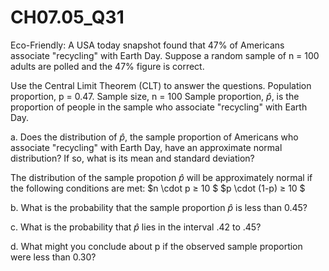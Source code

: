 # CH07.05_Q31 #

Eco-Friendly: A USA today snapshot found that 47% of Americans associate "recycling" with Earth Day.
Suppose a random sample of n = 100 adults are polled and the 47% figure is correct.

Use the Central Limit Theorem (CLT) to answer the questions.
Population proportion, p = 0.47.
Sample size, n = 100
Sample proportion, $\hat{p}$, is the proportion of people in the sample who associate "recycling" with Earth Day.

a. Does the distribution of $\hat{p}$, the sample proportion of Americans who associate "recycling" with Earth Day, have an approximate normal distribution? If so, what is its mean and standard deviation?

The distribution of the sample propotion $\hat{p}$ will be approximately normal if the following conditions are met:
$n \cdot p ≥ 10 $
$p \cdot (1-p) ≥ 10 $




b. What is the probability that the sample proportion $\hat{p}$ is less than 0.45?

c. What is the probability that $\hat{p}$ lies in the interval .42 to .45?

d. What might you conclude about p if the observed sample proportion were less than 0.30?
